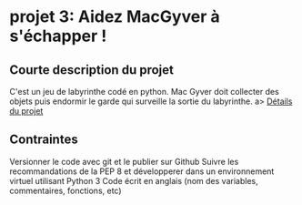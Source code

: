 # projet 3: Aidez MacGyver à s'échapper !
## Courte description du projet
C'est un jeu de labyrinthe codé en python.
Mac Gyver doit collecter des objets puis endormir le garde qui surveille la sortie du labyrinthe.
a>
[Détails du projet](https://openclassrooms.com/fr/projects/aidez-macgyver-a-sechapper/assignment)
## Contraintes
Versionner le code avec git et le publier sur Github
Suivre les recommandations de la PEP 8 et développerer dans un environnement virtuel utilisant Python 3
Code écrit en anglais (nom des variables, commentaires, fonctions, etc)
